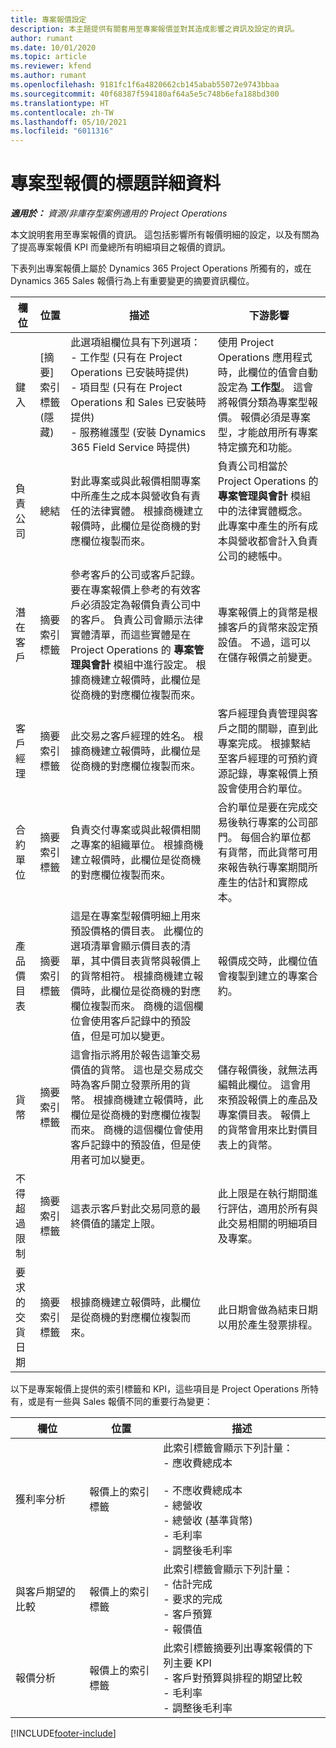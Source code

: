```yaml
---
title: 專案報價設定
description: 本主題提供有關套用至專案報價並對其造成影響之資訊及設定的資訊。
author: rumant
ms.date: 10/01/2020
ms.topic: article
ms.reviewer: kfend
ms.author: rumant
ms.openlocfilehash: 9181fc1f6a4820662cb145abab55072e9743bbaa
ms.sourcegitcommit: 40f68387f594180af64a5e5c748b6efa188bd300
ms.translationtype: HT
ms.contentlocale: zh-TW
ms.lasthandoff: 05/10/2021
ms.locfileid: "6011316"
---
```

# <a name="header-details-for-project-based-quotes"></a>專案型報價的標題詳細資料

_**適用於：** 資源/非庫存型案例適用的 Project Operations_


本文說明套用至專案報價的資訊。 這包括影響所有報價明細的設定，以及有關為了提高專案報價 KPI 而彙總所有明細項目之報價的資訊。

下表列出專案報價上屬於 Dynamics 365 Project Operations 所獨有的，或在 Dynamics 365 Sales 報價行為上有重要變更的摘要資訊欄位。

| **欄位** | **位置** | **描述** | **下游影響** |
| --- | --- | --- | --- |
| 鍵入 | [摘要] 索引標籤 (隱藏) | 此選項組欄位具有下列選項：</br>- 工作型 (只有在 Project Operations 已安裝時提供)</br>- 項目型 (只有在 Project Operations 和 Sales 已安裝時提供)</br>- 服務維護型 (安裝 Dynamics 365 Field Service 時提供) | 使用 Project Operations 應用程式時，此欄位的值會自動設定為 **工作型**。 這會將報價分類為專案型報價。 報價必須是專案型，才能啟用所有專案特定擴充和功能。 |
| 負責公司 | 總結 | 對此專案或與此報價相關專案中所產生之成本與營收負有責任的法律實體。 根據商機建立報價時，此欄位是從商機的對應欄位複製而來。 | 負責公司相當於 Project Operations 的 **專案管理與會計** 模組中的法律實體概念。 此專案中產生的所有成本與營收都會計入負責公司的總帳中。 |
| 潛在客戶 | 摘要索引標籤 | 參考客戶的公司或客戶記錄。 要在專案報價上參考的有效客戶必須設定為報價負責公司中的客戶。 負責公司會顯示法律實體清單，而這些實體是在 Project Operations 的 **專案管理與會計** 模組中進行設定。 根據商機建立報價時，此欄位是從商機的對應欄位複製而來。 | 專案報價上的貨幣是根據客戶的貨幣來設定預設值。 不過，這可以在儲存報價之前變更。 |
| 客戶經理 | 摘要索引標籤 | 此交易之客戶經理的姓名。 根據商機建立報價時，此欄位是從商機的對應欄位複製而來。 | 客戶經理負責管理與客戶之間的關聯，直到此專案完成。 根據繫結至客戶經理的可預約資源記錄，專案報價上預設會使用合約單位。|
| 合約單位 | 摘要索引標籤 | 負責交付專案或與此報價相關之專案的組織單位。 根據商機建立報價時，此欄位是從商機的對應欄位複製而來。 | 合約單位是要在完成交易後執行專案的公司部門。 每個合約單位都有貨幣，而此貨幣可用來報告執行專案期間所產生的估計和實際成本。 |
| 產品價目表 | 摘要索引標籤 | 這是在專案型報價明細上用來預設價格的價目表。 此欄位的選項清單會顯示價目表的清單，其中價目表貨幣與報價上的貨幣相符。 根據商機建立報價時，此欄位是從商機的對應欄位複製而來。 商機的這個欄位會使用客戶記錄中的預設值，但是可加以變更。 | 報價成交時，此欄位值會複製到建立的專案合約。 |
| 貨幣 | 摘要索引標籤 | 這會指示將用於報告這筆交易價值的貨幣。 這也是交易成交時為客戶開立發票所用的貨幣。 根據商機建立報價時，此欄位是從商機的對應欄位複製而來。 商機的這個欄位會使用客戶記錄中的預設值，但是使用者可加以變更。  | 儲存報價後，就無法再編輯此欄位。 這會用來預設報價上的產品及專案價目表。 報價上的貨幣會用來比對價目表上的貨幣。 |
| 不得超過限制 | 摘要索引標籤 | 這表示客戶對此交易同意的最終價值的議定上限。 | 此上限是在執行期間進行評估，適用於所有與此交易相關的明細項目及專案。 |
| 要求的交貨日期 | 摘要索引標籤 | 根據商機建立報價時，此欄位是從商機的對應欄位複製而來。 | 此日期會做為結束日期以用於產生發票排程。 |

以下是專案報價上提供的索引標籤和 KPI，這些項目是 Project Operations 所特有，或是有一些與 Sales 報價不同的重要行為變更：

| **欄位** | **位置** | **描述** |
| --- | --- | --- |
| 獲利率分析 | 報價上的索引標籤 | 此索引標籤會顯示下列計量：</br>- 應收費總成本</br></br>- 不應收費總成本</br>- 總營收</br>- 總營收 (基準貨幣)</br>- 毛利率</br>- 調整後毛利率|
| 與客戶期望的比較 | 報價上的索引標籤 | 此索引標籤會顯示下列計量：</br>- 估計完成</br>- 要求的完成</br>- 客戶預算</br>- 報價值 |
| 報價分析 | 報價上的索引標籤 | 此索引標籤摘要列出專案報價的下列主要 KPI</br>- 客戶對預算與排程的期望比較</br>- 毛利率</br>- 調整後毛利率 |


[!INCLUDE[footer-include](../includes/footer-banner.md)]
